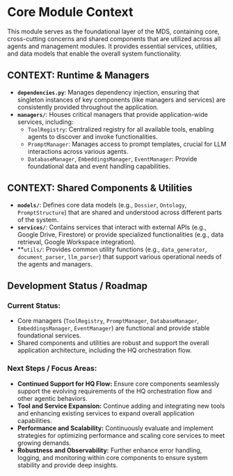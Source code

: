 # Core Module Context

This module serves as the foundational layer of the MDS, containing core, cross-cutting concerns and shared components that are utilized across all agents and management modules. It provides essential services, utilities, and data models that enable the overall system functionality.

## CONTEXT: Runtime & Managers
*   **`dependencies.py`**: Manages dependency injection, ensuring that singleton instances of key components (like managers and services) are consistently provided throughout the application.
*   **`managers/`**: Houses critical managers that provide application-wide services, including:
    *   `ToolRegistry`: Centralized registry for all available tools, enabling agents to discover and invoke functionalities.
    *   `PromptManager`: Manages access to prompt templates, crucial for LLM interactions across various agents.
    *   `DatabaseManager`, `EmbeddingsManager`, `EventManager`: Provide foundational data and event handling capabilities.

## CONTEXT: Shared Components & Utilities
*   **`models/`**: Defines core data models (e.g., `Dossier`, `Ontology`, `PromptStructure`) that are shared and understood across different parts of the system.
*   **`services/`**: Contains services that interact with external APIs (e.g., Google Drive, Firestore) or provide specialized functionalities (e.g., data retrieval, Google Workspace integration).
*   **`utils/`: Provides common utility functions (e.g., `data_generator`, `document_parser`, `llm_parser`) that support various operational needs of the agents and managers.

## Development Status / Roadmap

### Current Status:
*   Core managers (`ToolRegistry`, `PromptManager`, `DatabaseManager`, `EmbeddingsManager`, `EventManager`) are functional and provide stable foundational services.
*   Shared components and utilities are robust and support the overall application architecture, including the HQ orchestration flow.

### Next Steps / Focus Areas:
*   **Continued Support for HQ Flow:** Ensure core components seamlessly support the evolving requirements of the HQ orchestration flow and other agentic behaviors.
*   **Tool and Service Expansion:** Continue adding and integrating new tools and enhancing existing services to expand overall application capabilities.
*   **Performance and Scalability:** Continuously evaluate and implement strategies for optimizing performance and scaling core services to meet growing demands.
*   **Robustness and Observability:** Further enhance error handling, logging, and monitoring within core components to ensure system stability and provide deep insights.


